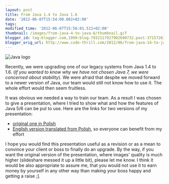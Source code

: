 ```yaml
---
layout: post
title: From Java 1.4 to Java 1.6
date: '2012-06-07T15:54:00.002+02:00'
tags:
modified_time: '2012-06-07T15:56:01.511+02:00'
thumbnail: /images/from-java-4-to-java-6/thumbnail.gif
blogger_id: tag:blogger.com,1999:blog-7932117927902690732.post-3715726382115682409
blogger_orig_url: http://www.code-thrill.com/2012/06/from-java-14-to-java-16.html
---
```

<img src="/images/from-java-4-to-java-6/javalogo52x88.gif" title="Java logo" class="float-left" />

<p>Recently, we were upgrading one of our legacy systems from Java 1.4 to 1.6. (<cite>If you wanted to know why we have not chosen Java 7, we were concerned about stability</cite>). We were afraid that despite we moved forward to a newer version of Java, our team would still not know how to use it. The whole effort would then seem fruitless.</p>

<p style="clear: both">It was obvious we needed a way to train our team. As a result I was chosen to give a presentation, where I tried to show what and how the features of Java 5/6 can be put to use. Here are the links for two versions of my presentation:</p>
<ul>  
	<li><a href="http://www.slideshare.net/MateuszBukowicz/od-javy-14-do-javy-16">original one in Polish</a></li>  
	<li><a href="http://www.slideshare.net/MateuszBukowicz/what-is-so-great-about-java-6">English version translated from Polish</a>, so everyone can benefit from my effort</li>
</ul>

<p>I hope you would find this presentation useful as a revision or as a mean to convince your client or boss to finally do an upgrade. By the way, if you want the original version of the presentation, where images' quality is much higher (slideshare messed it up a little bit), please let me know. I think it would be also appropriate to assure me, that you would not use it to earn money by yourself in any other way than making your boss happy and getting a raise ;].</p>
